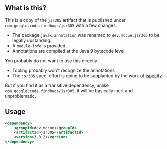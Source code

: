 
## What is this?

This is a copy of the `jsr305` artifact that is published under `com.google.code.findbugs/jsr305` with a few changes.

* The package `javax.annotation` was renamed to `dev.mccue.jsr305` to be legally upstanding.
* A `module-info` is provided
* Annotations are compiled at the Java 9 bytecode level

You probably do not want to use this directly.

* Tooling probably won't recognize the annotations
* The `jsr305` spec. effort is going to be supplanted by the work of [jspecify](https://jspecify.dev/)

But if you find it as a transitive dependency, unlike `com.google.code.findbugs/jsr305`, it will be
basically inert and unproblematic.

## Usage

```xml
<dependency>
    <groupId>dev.mccue</groupId>
    <artifactId>jsr305</artifactId>
    <version>3.0.2</version>
</dependency>
```